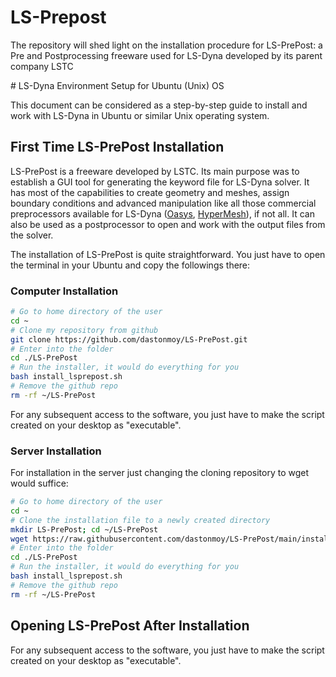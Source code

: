 # LS-Prepost
The repository will shed light on the installation procedure for LS-PrePost: a Pre and Postprocessing freeware used for LS-Dyna developed by its parent company LSTC

﻿# LS-Dyna Environment Setup for Ubuntu (Unix) OS

This document can be considered as a step-by-step guide to install and work with LS-Dyna in Ubuntu or similar Unix operating system.

## First Time LS-PrePost Installation

LS-PrePost is a freeware developed by LSTC. Its main purpose was to establish a GUI tool for generating the keyword file for LS-Dyna solver. It has most of the capabilities to create geometry and meshes, assign boundary conditions and advanced manipulation like all those commercial preprocessors available for LS-Dyna ([Oasys](https://www.oasys-software.com/dyna/software/), [HyperMesh](https://www.altair.com/hypermesh)), if not all. It can also be used as a postprocessor to open and work with the output files from the solver.

The installation of LS-PrePost is quite straightforward. You just have to open the terminal in your Ubuntu and copy the followings there:

### Computer Installation

```bash
# Go to home directory of the user
cd ~
# Clone my repository from github
git clone https://github.com/dastonmoy/LS-PrePost.git
# Enter into the folder
cd ./LS-PrePost
# Run the installer, it would do everything for you
bash install_lsprepost.sh
# Remove the github repo
rm -rf ~/LS-PrePost
```
For any subsequent access to the software, you just have to make the script created on your desktop as "executable".


### Server Installation

For installation in the server just changing the cloning repository to wget would suffice:

```bash
# Go to home directory of the user
cd ~
# Clone the installation file to a newly created directory
mkdir LS-PrePost; cd ~/LS-PrePost
wget https://raw.githubusercontent.com/dastonmoy/LS-PrePost/main/install_lsprepost.sh
# Enter into the folder
cd ./LS-PrePost
# Run the installer, it would do everything for you
bash install_lsprepost.sh
# Remove the github repo
rm -rf ~/LS-PrePost
```

## Opening LS-PrePost After Installation
For any subsequent access to the software, you just have to make the script created on your desktop as "executable".
